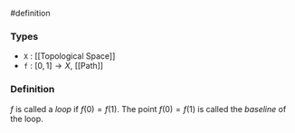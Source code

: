 #definition
### Types
- `X` : [[Topological Space]]
- `f` : $\left[0, 1\right] \to X$, [[Path]]
### Definition
$f$ is called a *loop* if $f(0) = f(1)$. The point $f(0) = f(1)$ is called the *baseline* of the loop.